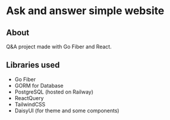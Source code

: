 # Ask and answer simple website

## About <a name = "about"></a>

Q&A project made with Go Fiber and React.

## Libraries used <a name = "getting_started"></a>

- Go Fiber
- GORM for Database
- PostgreSQL (hosted on Railway)
- ReactQuery
- TailwindCSS
- DaisyUI (for theme and some components)
